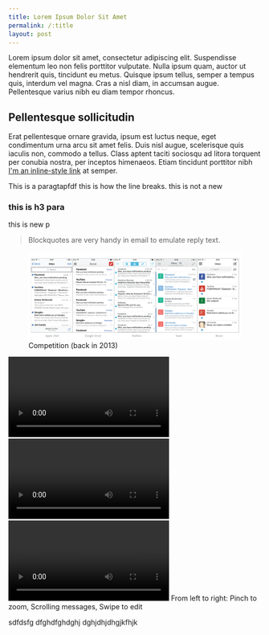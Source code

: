 ```yaml
---
title: Lorem Ipsum Dolor Sit Amet
permalink: /:title
layout: post
---
```




Lorem ipsum dolor sit amet, consectetur adipiscing elit. Suspendisse elementum leo non felis porttitor vulputate. Nulla ipsum quam, auctor ut hendrerit quis, tincidunt eu metus. Quisque ipsum tellus, semper a tempus quis, interdum vel magna. Cras a nisl diam, in accumsan augue. Pellentesque varius nibh eu diam tempor rhoncus.

## Pellentesque sollicitudin



Erat pellentesque ornare gravida, ipsum est luctus neque, eget condimentum urna arcu sit amet felis. Duis nisl augue, scelerisque quis iaculis non, commodo a tellus. Class aptent taciti sociosqu ad litora torquent per conubia nostra, per inceptos himenaeos. Etiam tincidunt porttitor nibh [I'm an inline-style link](https://www.google.com) at semper.

This is a paragtapfdf
this is how the line breaks.
this is not a new
### this is h3 para

this is new p

<blockquote>Blockquotes are very handy in email to emulate reply text.</blockquote>

<figure>
	<img src="/images/molto/comp.png" alt="compatition">
	<figcaption class="caption">Competition (back in 2013)</figcaption>
</figure>


<div class="images">
	<video src="/images/molto/pinch.mp4" width="320" controls autoplay loop></video>
	<video src="/images/molto/scroll.mp4" width="320" controls autoplay loop></video>
	<video class="last-in-row" src="/images/molto/edit.mp4" width="320" controls autoplay loop></video>
	<span class="caption multiple-caption">From left to right: Pinch to zoom, Scrolling messages, Swipe to edit</span>
</div>

sdfdsfg
dfghdfghdghj
dghjdhjdhgjkfhjk
